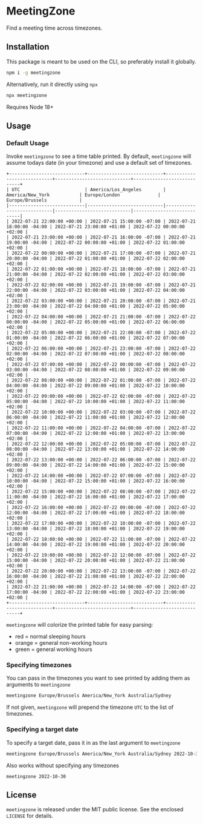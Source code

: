 # MeetingZone

Find a meeting time across timezones.

## Installation

This package is meant to be used on the CLI, so preferably install it globally.

```bash
npm i -g meetingzone
```

Alternatively, run it directly using `npx`

```bash
npx meetingzone
```

Requires Node 18+

## Usage

### Default Usage

Invoke `meetingzone` to see a time table printed. By default, `meetingzone` will assume todays date (in your timezone) and use a default set of timezones.

```
+----------------------------+----------------------------+----------------------------+----------------------------+----------------------------+
| UTC                        | America/Los_Angeles        | America/New_York           | Europe/London              | Europe/Brussels            |
|----------------------------|----------------------------|----------------------------|----------------------------|----------------------------|
| 2022-07-21 22:00:00 +00:00 | 2022-07-21 15:00:00 -07:00 | 2022-07-21 18:00:00 -04:00 | 2022-07-21 23:00:00 +01:00 | 2022-07-22 00:00:00 +02:00 |
| 2022-07-21 23:00:00 +00:00 | 2022-07-21 16:00:00 -07:00 | 2022-07-21 19:00:00 -04:00 | 2022-07-22 00:00:00 +01:00 | 2022-07-22 01:00:00 +02:00 |
| 2022-07-22 00:00:00 +00:00 | 2022-07-21 17:00:00 -07:00 | 2022-07-21 20:00:00 -04:00 | 2022-07-22 01:00:00 +01:00 | 2022-07-22 02:00:00 +02:00 |
| 2022-07-22 01:00:00 +00:00 | 2022-07-21 18:00:00 -07:00 | 2022-07-21 21:00:00 -04:00 | 2022-07-22 02:00:00 +01:00 | 2022-07-22 03:00:00 +02:00 |
| 2022-07-22 02:00:00 +00:00 | 2022-07-21 19:00:00 -07:00 | 2022-07-21 22:00:00 -04:00 | 2022-07-22 03:00:00 +01:00 | 2022-07-22 04:00:00 +02:00 |
| 2022-07-22 03:00:00 +00:00 | 2022-07-21 20:00:00 -07:00 | 2022-07-21 23:00:00 -04:00 | 2022-07-22 04:00:00 +01:00 | 2022-07-22 05:00:00 +02:00 |
| 2022-07-22 04:00:00 +00:00 | 2022-07-21 21:00:00 -07:00 | 2022-07-22 00:00:00 -04:00 | 2022-07-22 05:00:00 +01:00 | 2022-07-22 06:00:00 +02:00 |
| 2022-07-22 05:00:00 +00:00 | 2022-07-21 22:00:00 -07:00 | 2022-07-22 01:00:00 -04:00 | 2022-07-22 06:00:00 +01:00 | 2022-07-22 07:00:00 +02:00 |
| 2022-07-22 06:00:00 +00:00 | 2022-07-21 23:00:00 -07:00 | 2022-07-22 02:00:00 -04:00 | 2022-07-22 07:00:00 +01:00 | 2022-07-22 08:00:00 +02:00 |
| 2022-07-22 07:00:00 +00:00 | 2022-07-22 00:00:00 -07:00 | 2022-07-22 03:00:00 -04:00 | 2022-07-22 08:00:00 +01:00 | 2022-07-22 09:00:00 +02:00 |
| 2022-07-22 08:00:00 +00:00 | 2022-07-22 01:00:00 -07:00 | 2022-07-22 04:00:00 -04:00 | 2022-07-22 09:00:00 +01:00 | 2022-07-22 10:00:00 +02:00 |
| 2022-07-22 09:00:00 +00:00 | 2022-07-22 02:00:00 -07:00 | 2022-07-22 05:00:00 -04:00 | 2022-07-22 10:00:00 +01:00 | 2022-07-22 11:00:00 +02:00 |
| 2022-07-22 10:00:00 +00:00 | 2022-07-22 03:00:00 -07:00 | 2022-07-22 06:00:00 -04:00 | 2022-07-22 11:00:00 +01:00 | 2022-07-22 12:00:00 +02:00 |
| 2022-07-22 11:00:00 +00:00 | 2022-07-22 04:00:00 -07:00 | 2022-07-22 07:00:00 -04:00 | 2022-07-22 12:00:00 +01:00 | 2022-07-22 13:00:00 +02:00 |
| 2022-07-22 12:00:00 +00:00 | 2022-07-22 05:00:00 -07:00 | 2022-07-22 08:00:00 -04:00 | 2022-07-22 13:00:00 +01:00 | 2022-07-22 14:00:00 +02:00 |
| 2022-07-22 13:00:00 +00:00 | 2022-07-22 06:00:00 -07:00 | 2022-07-22 09:00:00 -04:00 | 2022-07-22 14:00:00 +01:00 | 2022-07-22 15:00:00 +02:00 |
| 2022-07-22 14:00:00 +00:00 | 2022-07-22 07:00:00 -07:00 | 2022-07-22 10:00:00 -04:00 | 2022-07-22 15:00:00 +01:00 | 2022-07-22 16:00:00 +02:00 |
| 2022-07-22 15:00:00 +00:00 | 2022-07-22 08:00:00 -07:00 | 2022-07-22 11:00:00 -04:00 | 2022-07-22 16:00:00 +01:00 | 2022-07-22 17:00:00 +02:00 |
| 2022-07-22 16:00:00 +00:00 | 2022-07-22 09:00:00 -07:00 | 2022-07-22 12:00:00 -04:00 | 2022-07-22 17:00:00 +01:00 | 2022-07-22 18:00:00 +02:00 |
| 2022-07-22 17:00:00 +00:00 | 2022-07-22 10:00:00 -07:00 | 2022-07-22 13:00:00 -04:00 | 2022-07-22 18:00:00 +01:00 | 2022-07-22 19:00:00 +02:00 |
| 2022-07-22 18:00:00 +00:00 | 2022-07-22 11:00:00 -07:00 | 2022-07-22 14:00:00 -04:00 | 2022-07-22 19:00:00 +01:00 | 2022-07-22 20:00:00 +02:00 |
| 2022-07-22 19:00:00 +00:00 | 2022-07-22 12:00:00 -07:00 | 2022-07-22 15:00:00 -04:00 | 2022-07-22 20:00:00 +01:00 | 2022-07-22 21:00:00 +02:00 |
| 2022-07-22 20:00:00 +00:00 | 2022-07-22 13:00:00 -07:00 | 2022-07-22 16:00:00 -04:00 | 2022-07-22 21:00:00 +01:00 | 2022-07-22 22:00:00 +02:00 |
| 2022-07-22 21:00:00 +00:00 | 2022-07-22 14:00:00 -07:00 | 2022-07-22 17:00:00 -04:00 | 2022-07-22 22:00:00 +01:00 | 2022-07-22 23:00:00 +02:00 |
+----------------------------+----------------------------+----------------------------+----------------------------+----------------------------+
```

`meetingzone` will colorize the printed table for easy parsing:

- red = normal sleeping hours
- orange = general non-working hours
- green = general working hours

### Specifying timezones

You can pass in the timezones you want to see printed by adding them as arguments to `meetingzone`

```bash
meetingzone Europe/Brussels America/New_York Australia/Sydney
```

If not given, `meetingzone` will prepend the timezone `UTC` to the list of timezones.

### Specifying a target date

To specify a target date, pass it in as the last argument to `meetingzone`

```bash
meetingzone Europe/Brussels America/New_York Australia/Sydney 2022-10-30
```

Also works without specifying any timezones

```
meetingzone 2022-10-30
```

## License

`meetingzone` is released under the MIT public license. See the enclosed `LICENSE` for details.